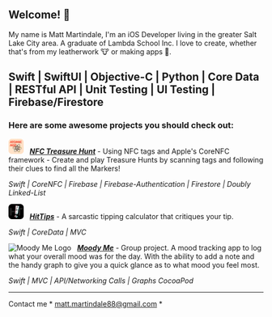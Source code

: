 ## Welcome! 👋
My name is Matt Martindale, I'm an iOS Developer living in the greater Salt Lake City area. A graduate of Lambda School Inc.
I love to create, whether that's from my leatherwork 🐮 or making apps 📱.

Swift | SwiftUI | Objective-C | Python | Core Data | RESTful API | Unit Testing | UI Testing | Firebase/Firestore
---

### Here are some awesome projects you should check out:

<img src="https://github.com/matt-martindale/AtomicAge/blob/master/Images/atomic_age.png" alt="Atomic Age Logo" width="30px"/> &nbsp; ***[NFC Treasure Hunt](https://github.com/matt-martindale/ScavengerHunt)*** \- Using NFC tags and Apple's CoreNFC framework - Create and play Treasure Hunts by scanning tags and following their clues to find all the Markers!

*Swift | CoreNFC | Firebase | Firebase-Authentication | Firestore | Doubly Linked-List*

<img src="https://github.com/matt-martindale/HitTips/blob/master/Images/HitTipsLogo.png" alt="Hit Tips Logo" width="30px"/> &nbsp; ***[HitTips](https://github.com/matt-martindale/HitTips)*** \- A sarcastic tipping calculator that critiques your tip.

*Swift | CoreData | MVC*

<img src="https://github.com/matt-martindale/Mood-Tracker/blob/master/imagesForReadMe/moody_me_app.png" alt="Moody Me Logo" width="30px"/> &nbsp; ***[Moody Me](https://github.com/matt-martindale/Mood-Tracker)*** \- Group project. A mood tracking app to log what your overall mood was for the day. With the ability to add a note and the handy graph to give you a quick glance as to what mood you feel most.

*Swift | MVC | API/Networking Calls | Graphs CocoaPod*

---
Contact me * matt.martindale88@gmail.com *
